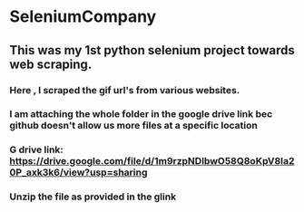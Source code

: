 # SeleniumCompany
## This was my 1st python selenium project towards web scraping.
### Here , I scraped the gif url's from various websites.
### I am attaching the whole folder in the google drive link bec github doesn't allow us more files at a specific location
### G drive link: https://drive.google.com/file/d/1m9rzpNDlbwO58Q8oKpV8Ia20P_axk3k6/view?usp=sharing
### Unzip the file as provided in the glink
